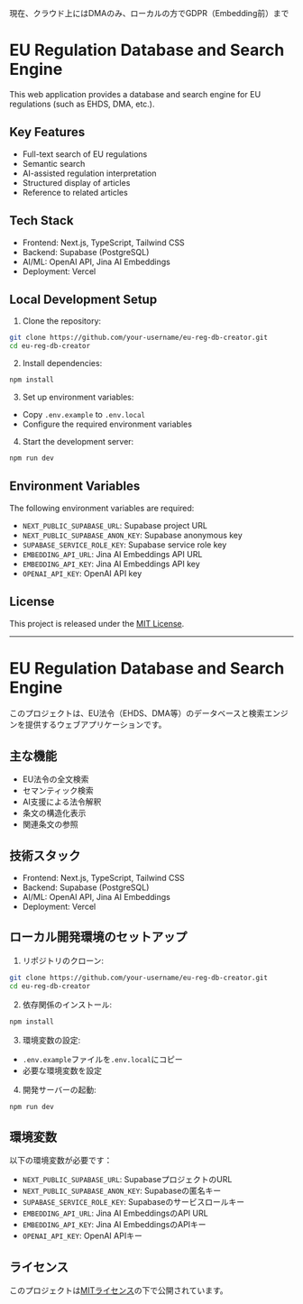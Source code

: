 現在、クラウド上にはDMAのみ、ローカルの方でGDPR（Embedding前）まで

# EU Regulation Database and Search Engine

This web application provides a database and search engine for EU regulations (such as EHDS, DMA, etc.).

## Key Features

- Full-text search of EU regulations
- Semantic search
- AI-assisted regulation interpretation
- Structured display of articles
- Reference to related articles

## Tech Stack

- Frontend: Next.js, TypeScript, Tailwind CSS
- Backend: Supabase (PostgreSQL)
- AI/ML: OpenAI API, Jina AI Embeddings
- Deployment: Vercel

## Local Development Setup

1. Clone the repository:
```bash
git clone https://github.com/your-username/eu-reg-db-creator.git
cd eu-reg-db-creator
```

2. Install dependencies:
```bash
npm install
```

3. Set up environment variables:
- Copy `.env.example` to `.env.local`
- Configure the required environment variables

4. Start the development server:
```bash
npm run dev
```

## Environment Variables

The following environment variables are required:

- `NEXT_PUBLIC_SUPABASE_URL`: Supabase project URL
- `NEXT_PUBLIC_SUPABASE_ANON_KEY`: Supabase anonymous key
- `SUPABASE_SERVICE_ROLE_KEY`: Supabase service role key
- `EMBEDDING_API_URL`: Jina AI Embeddings API URL
- `EMBEDDING_API_KEY`: Jina AI Embeddings API key
- `OPENAI_API_KEY`: OpenAI API key

## License

This project is released under the [MIT License](LICENSE).

---

# EU Regulation Database and Search Engine

このプロジェクトは、EU法令（EHDS、DMA等）のデータベースと検索エンジンを提供するウェブアプリケーションです。

## 主な機能

- EU法令の全文検索
- セマンティック検索
- AI支援による法令解釈
- 条文の構造化表示
- 関連条文の参照

## 技術スタック

- Frontend: Next.js, TypeScript, Tailwind CSS
- Backend: Supabase (PostgreSQL)
- AI/ML: OpenAI API, Jina AI Embeddings
- Deployment: Vercel

## ローカル開発環境のセットアップ

1. リポジトリのクローン:
```bash
git clone https://github.com/your-username/eu-reg-db-creator.git
cd eu-reg-db-creator
```

2. 依存関係のインストール:
```bash
npm install
```

3. 環境変数の設定:
- `.env.example`ファイルを`.env.local`にコピー
- 必要な環境変数を設定

4. 開発サーバーの起動:
```bash
npm run dev
```

## 環境変数

以下の環境変数が必要です：

- `NEXT_PUBLIC_SUPABASE_URL`: SupabaseプロジェクトのURL
- `NEXT_PUBLIC_SUPABASE_ANON_KEY`: Supabaseの匿名キー
- `SUPABASE_SERVICE_ROLE_KEY`: Supabaseのサービスロールキー
- `EMBEDDING_API_URL`: Jina AI EmbeddingsのAPI URL
- `EMBEDDING_API_KEY`: Jina AI EmbeddingsのAPIキー
- `OPENAI_API_KEY`: OpenAI APIキー

## ライセンス

このプロジェクトは[MITライセンス](LICENSE)の下で公開されています。 
